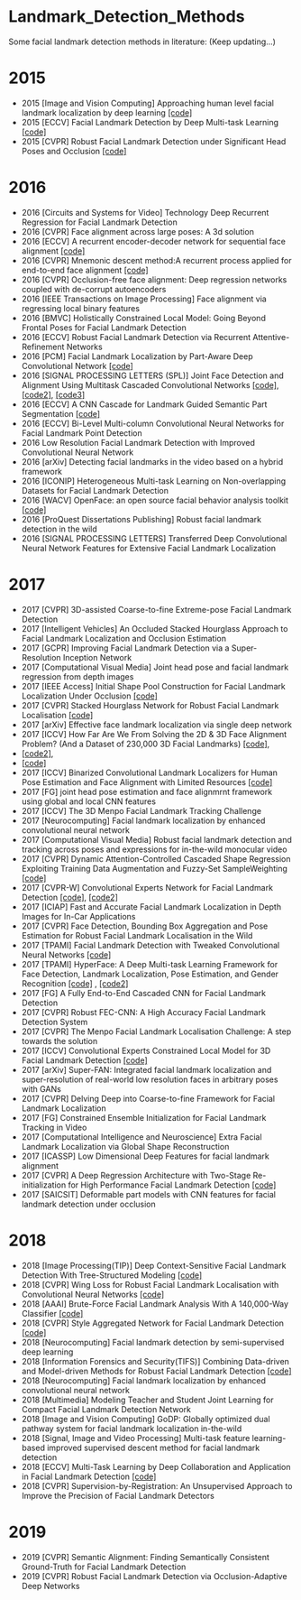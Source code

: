 # Landmark_Detection_Methods

Some facial landmark detection methods in literature: 
(Keep updating...)

# 2015
* 2015	[Image and Vision Computing]	Approaching human level facial landmark localization by deep learning  [[code]](https://github.com/BobLiu20/FacialLandmark_Caffe)
* 2015	[ECCV]	Facial Landmark Detection by Deep Multi-task Learning [[code]](https://github.com/zhzhanp/TCDCN-face-alignment)
* 2015	[CVPR]	Robust Facial Landmark Detection under Significant Head Poses and Occlusion [[code]](http://www.ecse.rpi.edu/~cvrl/wuy/FERET_annotation.rar)

# 2016
* 2016	[Circuits and Systems for Video] Technology	Deep Recurrent Regression for Facial Landmark Detection  
* 2016	[CVPR]	Face alignment across large poses: A 3d solution
* 2016	[ECCV]	A recurrent encoder-decoder network for sequential face alignment [[code]](https://github.com/xipeng13/recurrent-face-alignment)
* 2016	[CVPR]	Mnemonic descent method:A recurrent process applied for end-to-end face alignment [[code]](https://github.com/trigeorgis/mdm)
* 2016	[CVPR]	Occlusion-free face alignment: Deep regression networks coupled with de-corrupt autoencoders
* 2016	[IEEE Transactions on Image Processing]	Face alignment via regressing local binary features
* 2016	[BMVC]	Holistically Constrained Local Model: Going Beyond Frontal Poses for Facial Landmark Detection
* 2016	[ECCV]	Robust Facial Landmark Detection via Recurrent Attentive-Refinement Networks
* 2016	[PCM]	Facial Landmark Localization by Part-Aware Deep Convolutional Network  [[code]](https://github.com/qiexing/face-landmark-localization)
* 2016	[SIGNAL PROCESSING LETTERS (SPL)]	Joint Face Detection and Alignment Using Multitask Cascaded Convolutional Networks [[code]](https://github.com/kpzhang93/MTCNN_face_detection_alignment), [[code2]](https://github.com/TropComplique/mtcnn-pytorch), [[code3]](https://github.com/DuinoDu/mtcnn)
* 2016	[ECCV]	A CNN Cascade for Landmark Guided Semantic Part Segmentation [[code]](http://aaronsplace.co.uk/papers/jackson2016guided/index.html)
* 2016	[ECCV]	Bi-Level Multi-column Convolutional Neural Networks for Facial Landmark Point Detection
* 2016		Low Resolution Facial Landmark Detection with Improved Convolutional Neural Network
* 2016	[arXiv]	Detecting facial landmarks in the video based on a hybrid framework
* 2016	[ICONIP]	Heterogeneous Multi-task Learning on Non-overlapping Datasets for Facial Landmark Detection
* 2016	[WACV]	OpenFace: an open source facial behavior analysis toolkit  [[code]](https://github.com/TadasBaltrusaitis/OpenFace)
* 2016	[ProQuest Dissertations Publishing]	Robust facial landmark detection in the wild
* 2016	[SIGNAL PROCESSING LETTERS]	Transferred Deep Convolutional Neural Network Features for Extensive Facial Landmark Localization

# 2017
* 2017	[CVPR]	3D-assisted Coarse-to-fine Extreme-pose Facial Landmark Detection
* 2017	[Intelligent Vehicles]	An Occluded Stacked Hourglass Approach to Facial Landmark Localization and Occlusion Estimation 
* 2017	[GCPR]	Improving Facial Landmark Detection via a Super-Resolution Inception Network
* 2017	[Computational Visual Media]	Joint head pose and facial landmark regression from depth images
* 2017	[IEEE Access]	Initial Shape Pool Construction for Facial Landmark Localization Under Occlusion [[code]](https://github.com/oxinrong/Classification) 
* 2017	[CVPR]	Stacked Hourglass Network for Robust Facial Landmark Localisation  [[code]](https://github.com/number9473/nn-algorithm/issues/166)
* 2017	[arXiv]	Effective face landmark localization via single deep network
* 2017	[ICCV]	How Far Are We From Solving the 2D & 3D Face Alignment Problem? (And a Dataset of 230,000 3D Facial Landmarks) [[code]](https://github.com/1adrianb/2D-and-3D-face-alignment),
* [[code2]](https://www.youtube.com/watch?v=8FdSHl4oNIM),
* [[code]](https://www.adrianbulat.com/face-alignment/)
* 2017	[ICCV]	Binarized Convolutional Landmark Localizers for Human Pose Estimation and Face Alignment with Limited Resources [[code]](https://github.com/1adrianb/binary-human-pose-estimation)
* 2017	[FG]	joint head pose estimation and face alignmrnt framework using global and local CNN features
* 2017	[ICCV]	The 3D Menpo Facial Landmark Tracking Challenge
* 2017	[Neurocomputing]	Facial landmark localization by enhanced convolutional neural network
* 2017	[Computational Visual Media]	Robust facial landmark detection and tracking across poses and expressions for in-the-wild monocular video
* 2017	[CVPR]	Dynamic Attention-Controlled Cascaded Shape Regression Exploiting Training Data Augmentation and Fuzzy-Set SampleWeighting [[code]](https://github.com/FengZhenhua/DAC-CSR) 
* 2017	[CVPR-W]	Convolutional Experts Network for Facial Landmark Detection  [[code]](https://github.com/A2Zadeh/CE-CLM), [[code2]](https://github.com/TadasBaltrusaitis/OpenFace)
* 2017	[ICIAP]	Fast and Accurate Facial Landmark Localization in Depth Images for In-Car Applications
* 2017	[CVPR]	Face Detection, Bounding Box Aggregation and Pose Estimation for Robust Facial Landmark Localisation in the Wild
* 2017	[TPAMI]	Facial Landmark Detection with Tweaked Convolutional Neural Networks [[code]](https://github.com/ishay2b/VanillaCNN)
* 2017	[TPAMI]	HyperFace: A Deep Multi-task Learning Framework for Face Detection, Landmark Localization, Pose Estimation, and Gender Recognition [[code]](https://github.com/takiyu/hyperface) ,
 [[code2]](https://github.com/shashanktyagi/HyperFace-TensorFlow-implementation)
* 2017	[FG]	A Fully End-to-End Cascaded CNN for Facial Landmark Detection
* 2017	[CVPR]	Robust FEC-CNN: A High Accuracy Facial Landmark Detection System
* 2017	[CVPR]	The Menpo Facial Landmark Localisation Challenge: A step towards the solution
* 2017	[ICCV]	Convolutional Experts Constrained Local Model for 3D Facial Landmark Detection   [[code]](https://github.com/A2Zadeh/CE-CLM)
* 2017	[arXiv]	Super-FAN: Integrated facial landmark localization and super-resolution of real-world low resolution faces in arbitrary poses with GANs
* 2017	[CVPR]	Delving Deep into Coarse-to-fine Framework for Facial Landmark Localization
* 2017	[FG]	Constrained Ensemble Initialization for Facial Landmark Tracking in Video
* 2017	[Computational Intelligence and Neuroscience]	Extra Facial Landmark Localization via Global Shape Reconstruction
* 2017	[ICASSP]	Low Dimensional Deep Features for facial landmark alignment
* 2017	[CVPR]	A Deep Regression Architecture with Two-Stage Re-initialization for High Performance Facial Landmark Detection [[code]](https://github.com/shaoxiaohu/Face_Alignment_Two_Stage_Re-initialization)
* 2017	[SAICSIT]	Deformable part models with CNN features for facial landmark detection under occlusion

# 2018
* 2018	[Image Processing(TIP)]	Deep Context-Sensitive Facial Landmark Detection With Tree-Structured Modeling [[code]](https://github.com/JiajianZeng/ContextWithStructure)
* 2018	[CVPR]	Wing Loss for Robust Facial Landmark Localisation with Convolutional Neural Networks  [[code]](https://github.com/FengZhenhua/Wing-Loss)
* 2018	[AAAI]	Brute-Force Facial Landmark Analysis With A 140,000-Way Classifier [[code]](https://github.com/mtli/BFFL)
* 2018	[CVPR]	Style Aggregated Network for Facial Landmark Detection [[code]](https://github.com/D-X-Y/SAN)
* 2018	[Neurocomputing]	Facial landmark detection by semi-supervised deep learning
* 2018	[Information Forensics and Security(TIFS)]	Combining Data-driven and Model-driven Methods for Robust Facial Landmark Detection  [[code]](https://github.com/HongwenZhang/ECT-FaceAlignment)
* 2018	[Neurocomputing]	Facial landmark localization by enhanced convolutional neural network
* 2018	[Multimedia] Modeling	Teacher and Student Joint Learning for Compact Facial Landmark Detection Network
* 2018	[Image and Vision Computing]	GoDP: Globally optimized dual pathway system for facial landmark localization in-the-wild
* 2018	[Signal, Image and Video Processing]	Multi-task feature learning-based improved supervised descent method for facial landmark detection
* 2018	[ECCV]	Multi-Task Learning by Deep Collaboration and Application in Facial Landmark Detection [[code]](https://github.com/ltrottier/deep-collaboration-network)
* 2018	[CVPR]	Supervision-by-Registration: An Unsupervised Approach to Improve the Precision of Facial Landmark Detectors

# 2019
* 2019	[CVPR]	Semantic Alignment: Finding Semantically Consistent Ground-Truth for Facial Landmark Detection
* 2019	[CVPR]	Robust Facial Landmark Detection via Occlusion-Adaptive Deep Networks


